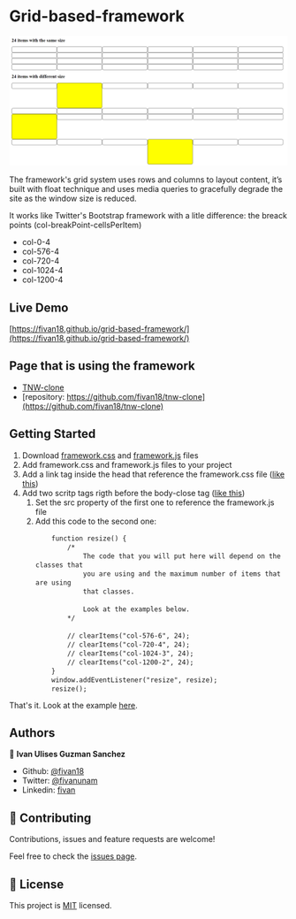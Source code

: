 # Grid-based-framework

<p align="center">
    <img src="screenshots/grid.PNG">
</p>

The framework's grid system uses rows and columns to layout content, it’s built with float technique and uses media queries to gracefully degrade the site as the window size is reduced.

It works like Twitter's Bootstrap framework with a litle difference: the breack points (col-breakPoint-cellsPerItem)

- col-0-4
- col-576-4
- col-720-4
- col-1024-4
- col-1200-4

## Live Demo
[https://fivan18.github.io/grid-based-framework/](https://fivan18.github.io/grid-based-framework/)

## Page that is using the framework
- [TNW-clone](https://fivan18.github.io/tnw-clone/)
- [repository: https://github.com/fivan18/tnw-clone](https://github.com/fivan18/tnw-clone)


## Getting Started

1. Download [framework.css](css/framework.css) and [framework.js](scripts/framework.js) files
2. Add framework.css and framework.js files to your project
3. Add a link tag inside the head that reference the framework.css file ([like this](index.html))
4. Add two scritp tags rigth before the body-close tag ([like this](index.html))
    1. Set the src property of the first one to reference the framework.js file
    2. Add this code to the second one:
        ```
            function resize() {
                /* 
                    The code that you will put here will depend on the classes that
                    you are using and the maximum number of items that are using
                    that classes.

                    Look at the examples below.
                */
                
                // clearItems("col-576-6", 24);
                // clearItems("col-720-4", 24);
                // clearItems("col-1024-3", 24);
                // clearItems("col-1200-2", 24);
            }
            window.addEventListener("resize", resize);
            resize();
        ```

That's it. Look at the example [here](index.html).

## Authors

👤 **Ivan Ulises Guzman Sanchez**

- Github: [@fivan18](https://github.com/fivan18)
- Twitter: [@fivanunam](https://twitter.com/fivanunam)
- Linkedin: [fivan](https://www.linkedin.com/in/fivan)

## 🤝 Contributing

Contributions, issues and feature requests are welcome!

Feel free to check the [issues page](https://github.com/fivan18/grid-based-framework/issues).

## 📝 License

This project is [MIT](LICENSE) licensed.


